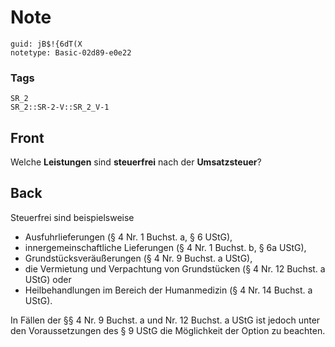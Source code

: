 # Note
```
guid: jB$!{6dT(X
notetype: Basic-02d89-e0e22
```

### Tags
```
SR_2
SR_2::SR-2-V::SR_2_V-1
```

## Front
Welche <b>Leistungen</b> sind <b>steuerfrei</b> nach der
<b>Umsatzsteuer</b>?

## Back
Steuerfrei sind beispielsweise
<ul>
  <li>Ausfuhrlieferungen (§ 4 Nr. 1 Buchst. a, § 6 UStG),
  <li>innergemeinschaftliche Lieferungen (§ 4 Nr. 1 Buchst. b, § 6a
  UStG),
  <li>Grundstücksveräußerungen (§ 4 Nr. 9 Buchst. a UStG),
  <li>die Vermietung und Verpachtung von Grundstücken (§ 4 Nr. 12
  Buchst. a UStG) oder
  <li>Heilbehandlungen im Bereich der Humanmedizin (§ 4 Nr. 14
  Buchst. a UStG).
</ul>In Fällen der §§ 4 Nr. 9 Buchst. a und Nr. 12 Buchst. a UStG
ist jedoch unter den Voraussetzungen des § 9 UStG die Möglichkeit
der Option zu beachten.
